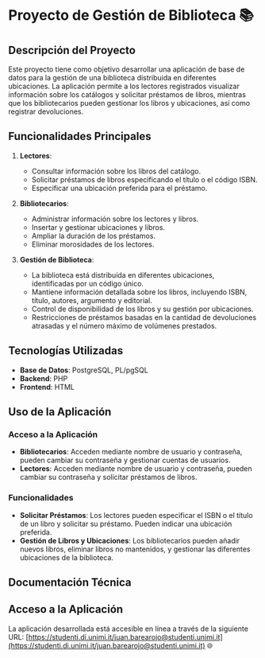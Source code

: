 # Proyecto de Gestión de Biblioteca 📚

## Descripción del Proyecto
Este proyecto tiene como objetivo desarrollar una aplicación de base de datos para la gestión de una biblioteca distribuida en diferentes ubicaciones. La aplicación permite a los lectores registrados visualizar información sobre los catálogos y solicitar préstamos de libros, mientras que los bibliotecarios pueden gestionar los libros y ubicaciones, así como registrar devoluciones.

## Funcionalidades Principales
1. **Lectores**:
   - Consultar información sobre los libros del catálogo.
   - Solicitar préstamos de libros especificando el título o el código ISBN.
   - Especificar una ubicación preferida para el préstamo.

2. **Bibliotecarios**:
   - Administrar información sobre los lectores y libros.
   - Insertar y gestionar ubicaciones y libros.
   - Ampliar la duración de los préstamos.
   - Eliminar morosidades de los lectores.

3. **Gestión de Biblioteca**:
   - La biblioteca está distribuida en diferentes ubicaciones, identificadas por un código único.
   - Mantiene información detallada sobre los libros, incluyendo ISBN, título, autores, argumento y editorial.
   - Control de disponibilidad de los libros y su gestión por ubicaciones.
   - Restricciones de préstamos basadas en la cantidad de devoluciones atrasadas y el número máximo de volúmenes prestados.

## Tecnologías Utilizadas
- **Base de Datos**: PostgreSQL, PL/pgSQL
- **Backend**: PHP
- **Frontend**: HTML

## Uso de la Aplicación
### Acceso a la Aplicación
- **Bibliotecarios**: Acceden mediante nombre de usuario y contraseña, pueden cambiar su contraseña y gestionar cuentas de usuarios.
- **Lectores**: Acceden mediante nombre de usuario y contraseña, pueden cambiar su contraseña y solicitar préstamos de libros.

### Funcionalidades
- **Solicitar Préstamos**: Los lectores pueden especificar el ISBN o el título de un libro y solicitar su préstamo. Pueden indicar una ubicación preferida.
- **Gestión de Libros y Ubicaciones**: Los bibliotecarios pueden añadir nuevos libros, eliminar libros no mantenidos, y gestionar las diferentes ubicaciones de la biblioteca.

## Documentación Técnica

## Acceso a la Aplicación
La aplicación desarrollada está accesible en línea a través de la siguiente URL:
[https://studenti.di.unimi.it/juan.barearojo@studenti.unimi.it](https://studenti.di.unimi.it/juan.barearojo@studenti.unimi.it) 🌐
